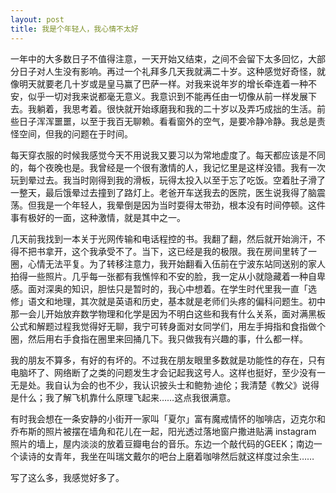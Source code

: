 ```yaml
---
layout: post
title: 我是个年轻人，我心情不太好
---
```



一年中的大多数日子不值得注意，一天开始又结束，之间不会留下太多回忆，大部分日子对人生没有影响。再过一个礼拜多几天我就满二十岁。这种感觉好奇怪，就像明天就要老几十岁或是皇马赢了巴萨一样。对我来说年岁的增长牵连着一种不安，似乎一切对我来说都毫无意义。我意识到不能再任由一切像从前一样发展下去。我躺着，我思考着。很快就开始琢磨我和我的二十岁以及弄巧成拙的生活。前些日子浑浑噩噩，以至于我百无聊赖。看看窗外的空气，是要冷静冷静。我总是责怪空间，但我的问题在于时间。

每天穿衣服的时候我感觉今天不用说我又要习以为常地虚度了。每天都应该是不同的，每个夜晚也是。我曾经是一个很有激情的人，我记忆里是这样没错。我有一次玩到晕过去。我当时刚得到我的滑板，玩得太投入以至于忘了吃饭。空着肚子滑了一整天，最后饿晕过去撞到了路灯上。老爸开车送我去的医院，医生说我得了脑震荡。但我是一个年轻人，我晕倒是因为当时耍得太带劲，根本没有时间停顿。这件事有极好的一面，这种激情，就是其中之一。

几天前我找到一本关于光网传输和电话程控的书。我翻了翻，然后就开始淌汗，不得不把书拿开，这个我承受不了。当下，这已经是我的极限。我在房间里转了一圈，心情无法平复。为了转移注意力，我开始翻看入伍前在宁波东站同送别的家人拍得一些照片。几乎每一张都有我憔悴和不安的脸，我一定从小就隐藏着一种自卑感。面对深奥的知识，胆怯只是暂时的，我心中想着。在学生时代里我一直「选修」语文和地理，其次就是英语和历史，基本就是老师们头疼的偏科问题生。初中那一会儿开始放弃数学物理和化学是因为不明白这些和我有什么关系，面对满黑板公式和解题过程我觉得好无聊，我宁可转身面对女同学们，用左手拇指和食指做个圈，然后用右手食指在圈里来回捅几下。我只做我有兴趣的事，什么都一样。

我的朋友不算多，有好的有坏的。不过我在朋友眼里多数就是功能性的存在，只有电脑坏了、网络断了之类的问题发生才会记起我这号人。这样也挺好，至少没有一无是处。我自认为会的也不少，我认识披头士和鲍勃·迪伦；我清楚《教父》说得是什么；我了解飞机靠什么原理飞起来……这点我很满意。

有时我会想在一条安静的小街开一家叫「夏尔」富有魔戒情怀的咖啡店，迈克尔和乔布斯的照片被摆在墙角和花儿在一起，阳光透过落地窗户撒进贴满 instagram 照片的墙上，屋内淡淡的放着豆瓣电台的音乐。东边一个敲代码的GEEK；南边一个读诗的女青年，我坐在叫瑞文戴尔的吧台上磨着咖啡然后就这样度过余生……

写了这么多，我感觉好多了。